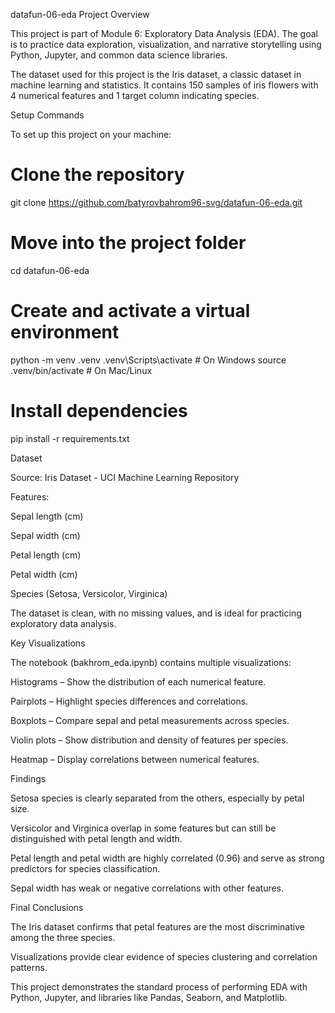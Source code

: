 
datafun-06-eda
Project Overview

This project is part of Module 6: Exploratory Data Analysis (EDA).
The goal is to practice data exploration, visualization, and narrative storytelling using Python, Jupyter, and common data science libraries.

The dataset used for this project is the Iris dataset, a classic dataset in machine learning and statistics. It contains 150 samples of iris flowers with 4 numerical features and 1 target column indicating species.

Setup Commands

To set up this project on your machine:

# Clone the repository
git clone https://github.com/batyrovbahrom96-svg/datafun-06-eda.git

# Move into the project folder
cd datafun-06-eda

# Create and activate a virtual environment
python -m venv .venv
.venv\Scripts\activate   # On Windows
source .venv/bin/activate # On Mac/Linux

# Install dependencies
pip install -r requirements.txt

Dataset

Source: Iris Dataset - UCI Machine Learning Repository

Features:

Sepal length (cm)

Sepal width (cm)

Petal length (cm)

Petal width (cm)

Species (Setosa, Versicolor, Virginica)

The dataset is clean, with no missing values, and is ideal for practicing exploratory data analysis.

Key Visualizations

The notebook (bakhrom_eda.ipynb) contains multiple visualizations:

Histograms – Show the distribution of each numerical feature.

Pairplots – Highlight species differences and correlations.

Boxplots – Compare sepal and petal measurements across species.

Violin plots – Show distribution and density of features per species.

Heatmap – Display correlations between numerical features.

Findings

Setosa species is clearly separated from the others, especially by petal size.

Versicolor and Virginica overlap in some features but can still be distinguished with petal length and width.

Petal length and petal width are highly correlated (0.96) and serve as strong predictors for species classification.

Sepal width has weak or negative correlations with other features.

Final Conclusions

The Iris dataset confirms that petal features are the most discriminative among the three species.

Visualizations provide clear evidence of species clustering and correlation patterns.

This project demonstrates the standard process of performing EDA with Python, Jupyter, and libraries like Pandas, Seaborn, and Matplotlib.
